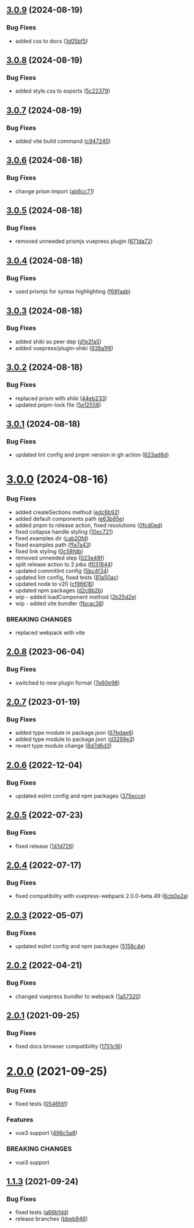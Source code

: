## [3.0.9](https://github.com/kouts/vuepress-plugin-vue-example/compare/v3.0.8...v3.0.9) (2024-08-19)


### Bug Fixes

* added css to docs ([1d05bf5](https://github.com/kouts/vuepress-plugin-vue-example/commit/1d05bf59f25f2844e908b8c3ba57f0a9d848e50b))

## [3.0.8](https://github.com/kouts/vuepress-plugin-vue-example/compare/v3.0.7...v3.0.8) (2024-08-19)


### Bug Fixes

* added style.css to exports ([5c22379](https://github.com/kouts/vuepress-plugin-vue-example/commit/5c223791c42bc09c25d305d91929ea48aa5339b2))

## [3.0.7](https://github.com/kouts/vuepress-plugin-vue-example/compare/v3.0.6...v3.0.7) (2024-08-19)


### Bug Fixes

* added vite build command ([c947245](https://github.com/kouts/vuepress-plugin-vue-example/commit/c9472457056c1e25398330a811f501187e84fcd2))

## [3.0.6](https://github.com/kouts/vuepress-plugin-vue-example/compare/v3.0.5...v3.0.6) (2024-08-18)


### Bug Fixes

* change prism import ([ab6cc71](https://github.com/kouts/vuepress-plugin-vue-example/commit/ab6cc7164328bab3b5bfef9add7ed9887de13764))

## [3.0.5](https://github.com/kouts/vuepress-plugin-vue-example/compare/v3.0.4...v3.0.5) (2024-08-18)


### Bug Fixes

* removed unneeded prismjs vuepress plugin ([671da72](https://github.com/kouts/vuepress-plugin-vue-example/commit/671da72ae55086de188a5da54299ab4d2c947f1a))

## [3.0.4](https://github.com/kouts/vuepress-plugin-vue-example/compare/v3.0.3...v3.0.4) (2024-08-18)


### Bug Fixes

* used prismjs for syntax highlighting ([f68faab](https://github.com/kouts/vuepress-plugin-vue-example/commit/f68faab69fa5bc34117007145214ef205bed5923))

## [3.0.3](https://github.com/kouts/vuepress-plugin-vue-example/compare/v3.0.2...v3.0.3) (2024-08-18)


### Bug Fixes

* added shiki as peer dep ([d1e2fa5](https://github.com/kouts/vuepress-plugin-vue-example/commit/d1e2fa544e453514922bbab5613557944c5cbe86))
* added vuepress/plugin-shiki ([938a1f6](https://github.com/kouts/vuepress-plugin-vue-example/commit/938a1f66f1f90a580772f6a95ca1a0ad5d35eb83))

## [3.0.2](https://github.com/kouts/vuepress-plugin-vue-example/compare/v3.0.1...v3.0.2) (2024-08-18)


### Bug Fixes

* replaced prism with shiki ([44eb233](https://github.com/kouts/vuepress-plugin-vue-example/commit/44eb233a904c8fdf9477949f7f790111477ad968))
* updated pnpm-lock file ([5e12558](https://github.com/kouts/vuepress-plugin-vue-example/commit/5e1255896772a9c049584ecdde0bfec313bfbbc8))

## [3.0.1](https://github.com/kouts/vuepress-plugin-vue-example/compare/v3.0.0...v3.0.1) (2024-08-18)


### Bug Fixes

* updated lint config and pnpm version in gh action ([623ad8d](https://github.com/kouts/vuepress-plugin-vue-example/commit/623ad8d859ea6a33aaf4063a9ecc2dc1bfda4646))

# [3.0.0](https://github.com/kouts/vuepress-plugin-vue-example/compare/v2.0.8...v3.0.0) (2024-08-16)


### Bug Fixes

* added createSections method ([edc6b92](https://github.com/kouts/vuepress-plugin-vue-example/commit/edc6b92fa73edcccf5fec060959fec27cc6aa985))
* added default components path ([e63b85e](https://github.com/kouts/vuepress-plugin-vue-example/commit/e63b85ee1457accbdc7fdadc3d96777a25dfd7ba))
* added pnpm to release action, fixed resolutions ([0fcd0ed](https://github.com/kouts/vuepress-plugin-vue-example/commit/0fcd0ed19494e24a56439030e7215a15f85a711a))
* fixed collapse handle styling ([10ec721](https://github.com/kouts/vuepress-plugin-vue-example/commit/10ec721edc46dd35d495871b38f56385e8c381e2))
* fixed examples dir ([cab20fd](https://github.com/kouts/vuepress-plugin-vue-example/commit/cab20fdb9b4004ce4c57d60fd91261563590a1cd))
* fixed examples path ([ffa7a43](https://github.com/kouts/vuepress-plugin-vue-example/commit/ffa7a43afc02a2f3db6a9a50c551e1d43f940b75))
* fixed link styling ([0c58fdb](https://github.com/kouts/vuepress-plugin-vue-example/commit/0c58fdb311d524cdd2b2d675326c9baedc716813))
* removed unneeded step ([023e48f](https://github.com/kouts/vuepress-plugin-vue-example/commit/023e48fd217388e50b0e87902f07734ec7f6eb2e))
* split release action to 2 jobs ([f031844](https://github.com/kouts/vuepress-plugin-vue-example/commit/f0318444e5b6b4d43ba5e5ff396707f1e9d7618f))
* updated commitlint config ([5bc4f34](https://github.com/kouts/vuepress-plugin-vue-example/commit/5bc4f346916489ff27fbd7c3bf09da422049b279))
* updated lint config, fixed tests ([81a50ac](https://github.com/kouts/vuepress-plugin-vue-example/commit/81a50ac99b7b6579d5250b6d7594f10c4a326efa))
* updated node to v20 ([cf96616](https://github.com/kouts/vuepress-plugin-vue-example/commit/cf966168d2e7ae43c1cdfa2756009f259342ea43))
* updated npm packages ([d2c8b2b](https://github.com/kouts/vuepress-plugin-vue-example/commit/d2c8b2bfec8bf1fdde0193d47f811678404c606f))
* wip - added loadComponent method ([2b25d2e](https://github.com/kouts/vuepress-plugin-vue-example/commit/2b25d2eef8017ca1217313d223a1a4938da4c62c))
* wip - added vite bundler ([fbcac38](https://github.com/kouts/vuepress-plugin-vue-example/commit/fbcac38a2384b0c11d96a2d1929a9a35df3f81df))


### BREAKING CHANGES

* replaced webpack with vite

## [2.0.8](https://github.com/kouts/vuepress-plugin-vue-example/compare/v2.0.7...v2.0.8) (2023-06-04)


### Bug Fixes

* switched to new plugin format ([7e60e98](https://github.com/kouts/vuepress-plugin-vue-example/commit/7e60e9847ae907f1438b00d02b36fb4bafa02874))

## [2.0.7](https://github.com/kouts/vuepress-plugin-vue-example/compare/v2.0.6...v2.0.7) (2023-01-19)


### Bug Fixes

* added type module in package.json ([67bdae6](https://github.com/kouts/vuepress-plugin-vue-example/commit/67bdae62be00a6621321a3ce34252e521775f2ef))
* added type module to package.json ([d3269e3](https://github.com/kouts/vuepress-plugin-vue-example/commit/d3269e30fc45ae0f607c209b7dfad19405826015))
* revert type module change ([8d7d6d3](https://github.com/kouts/vuepress-plugin-vue-example/commit/8d7d6d3d777221af36810f62b5cc6d8d2b2ce873))

## [2.0.6](https://github.com/kouts/vuepress-plugin-vue-example/compare/v2.0.5...v2.0.6) (2022-12-04)


### Bug Fixes

* updated eslint config and npm packages ([375ecce](https://github.com/kouts/vuepress-plugin-vue-example/commit/375eccef6f1ee4a21a88234bfea4b66e0149ed7c))

## [2.0.5](https://github.com/kouts/vuepress-plugin-vue-example/compare/v2.0.4...v2.0.5) (2022-07-23)


### Bug Fixes

* fixed release ([141d726](https://github.com/kouts/vuepress-plugin-vue-example/commit/141d72632db3a91b403b5e28d82dfbef45dda958))

## [2.0.4](https://github.com/kouts/vuepress-plugin-vue-example/compare/v2.0.3...v2.0.4) (2022-07-17)


### Bug Fixes

* fixed compatibility with vuepress-webpack 2.0.0-beta.49 ([6cb0a2a](https://github.com/kouts/vuepress-plugin-vue-example/commit/6cb0a2ae944fcac1055d7b94a8c04d1e4bfa2cf2))

## [2.0.3](https://github.com/kouts/vuepress-plugin-vue-example/compare/v2.0.2...v2.0.3) (2022-05-07)


### Bug Fixes

* updated eslint config and npm packages ([5158c4e](https://github.com/kouts/vuepress-plugin-vue-example/commit/5158c4e3db0172eafbef73008493c5cec6e3feb6))

## [2.0.2](https://github.com/kouts/vuepress-plugin-vue-example/compare/v2.0.1...v2.0.2) (2022-04-21)


### Bug Fixes

* changed vuepress bundler to webpack ([1a57320](https://github.com/kouts/vuepress-plugin-vue-example/commit/1a57320d819f2ad70092bbaac6104eec79f06b34))

## [2.0.1](https://github.com/kouts/vuepress-plugin-vue-example/compare/v2.0.0...v2.0.1) (2021-09-25)


### Bug Fixes

* fixed docs browser compatibility ([1751c16](https://github.com/kouts/vuepress-plugin-vue-example/commit/1751c16d0b689529024dab8c1ef0fa340ff501ad))

# [2.0.0](https://github.com/kouts/vuepress-plugin-vue-example/compare/v1.1.3...v2.0.0) (2021-09-25)


### Bug Fixes

* fixed tests ([0546fd1](https://github.com/kouts/vuepress-plugin-vue-example/commit/0546fd1400f3f55adb9c7d03ad242341fc2305df))


### Features

* vue3 support ([498c5a8](https://github.com/kouts/vuepress-plugin-vue-example/commit/498c5a88c942645a3db9cc256a34350ea7b586a3))


### BREAKING CHANGES

* vue3 support

## [1.1.3](https://github.com/kouts/vuepress-plugin-vue-example/compare/v1.1.2...v1.1.3) (2021-09-24)


### Bug Fixes

* fixed tests ([a66b1dd](https://github.com/kouts/vuepress-plugin-vue-example/commit/a66b1dd0b74934b8f8cec7d52703e092b4d23849))
* release branches ([bbeb946](https://github.com/kouts/vuepress-plugin-vue-example/commit/bbeb94665788e0f3707112f15443c5517a5ba481))
